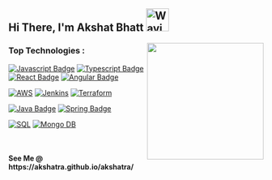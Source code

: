 <h2>
    Hi There, I'm Akshat Bhatt
        <img src="https://raw.githubusercontent.com/nixin72/nixin72/master/wave.gif" 
         alt="Waving hand animated gif"
         height="45"
         width="45" />
</h2>

<img align='right' src="https://media.giphy.com/media/l3vR85PnGsBwu1PFK/giphy.gif" width="230">

<h3>Top Technologies :  </h3>


[![Javascript Badge](https://img.shields.io/badge/-Javascript-F0DB4F?style=flat-square&labelColor=black&logo=javascript&logoColor=F0DB4F)](#) 
[![Typescript Badge](https://img.shields.io/badge/-Typescript-007acc?style=flat-square&labelColor=black&logo=typescript&logoColor=007acc)](#) 
[![React Badge](https://img.shields.io/badge/-React-61DBFB?style=flat-square&labelColor=black&logo=react&logoColor=61DBFB)](#) 
[![Angular Badge](https://img.shields.io/badge/-Angular-DD0031?style=flat-square&labelColor=black&logo=angular&logoColor=DD0031)](#)

[![AWS](https://img.shields.io/badge/-AWS-232F3E?style=flat-square&labelColor=black&logo=amazon-aws&logoColor=-232F3E)](#)
[![Jenkins](https://img.shields.io/badge/-Jenkins-D24939?style=flat-square&labelColor=black&logo=jenkins&logoColor=-D24939)](#)
[![Terraform](https://img.shields.io/badge/-Terraform-623CE4?style=flat-square&labelColor=black&logo=terraform&logoColor=-623CE4)](#)

[![Java Badge](https://img.shields.io/badge/-Java-007396?style=flat-square&labelColor=black&logo=java&logoColor=-007396)](#)
[![Spring Badge](https://img.shields.io/badge/-SpringBoot-6DB33F?style=flat-square&labelColor=black&logo=spring&logoColor=-007396)](#)

[![SQL](https://img.shields.io/badge/-SQL-007396?style=flat-square&labelColor=black&logo=sql&logoColor=-007396)](#)
[![Mongo DB](https://img.shields.io/badge/-mongo-007396?style=flat-square&labelColor=black&logo=mongo&logoColor=-007396)](#)



</br>
<h4> See Me @ https://akshatra.github.io/akshatra/ </h4>
<!--
**akshatra/akshatra** is a ✨ _special_ ✨ repository because its `README.md` (this file) appears on your GitHub profile.

Here are some ideas to get you started:

- 🔭 I’m currently working on ...
- 🌱 I’m currently learning ...
- 👯 I’m looking to collaborate on ...
- 🤔 I’m looking for help with ...
- 💬 Ask me about ...
- 📫 How to reach me: ...
- 😄 Pronouns: ...
- ⚡ Fun fact: ...
-->
